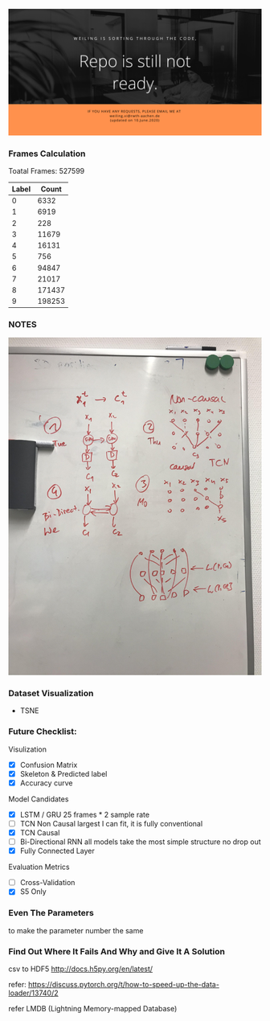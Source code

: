 ![repo not ready](https://raw.githubusercontent.com/notagenius/openTMAS/master/docs/under_construction_title_card.png)

### Frames Calculation

Toatal Frames: 527599

| Label | Count |
| ----- | ----- |
| 0  | 6332  |
| 1  | 6919  |
| 2  | 228   |
| 3  | 11679 |
| 4  | 16131 |
| 5  | 756   |
| 6  | 94847 |
| 7  | 21017 |
| 8  | 171437|
| 9  | 198253|
 
 



### NOTES
![](https://raw.githubusercontent.com/notagenius/Action_Category_CVG/master/model_tips.jpg?token=AGSPNMZSFEZD4NICGXVOBZS57TVYU)

### Dataset Visualization
- TSNE

### Future Checklist:
Visulization
- [x] Confusion Matrix
- [x] Skeleton & Predicted label
- [x] Accuracy curve

Model Candidates
- [x] LSTM / GRU 25 frames * 2 sample rate 
- [ ] TCN Non Causal largest I can fit, it is fully conventional
- [x] TCN Causal 
- [ ] Bi-Directional RNN 
all models take the most simple structure no drop out
- [x] Fully Connected Layer

Evaluation Metrics
- [ ] Cross-Validation
- [x] S5 Only

### Even The Parameters 
to make the parameter number the same

### Find Out Where It Fails And Why and Give It A Solution

csv to HDF5 http://docs.h5py.org/en/latest/

refer: https://discuss.pytorch.org/t/how-to-speed-up-the-data-loader/13740/2

refer  LMDB (Lightning Memory-mapped Database)
